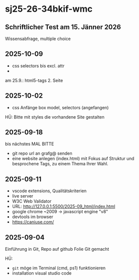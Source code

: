 # sj25-26-34bkif-wmc

## Schriftlicher Test am 15. Jänner 2026

Wissensabfrage, multiple choice

## 2025-10-09

- css selectors bis excl. attr
-

am 25.9.: html5-tags 2. Seite

## 2025-10-02

- css Anfänge box model, selectors (angefangen)

HÜ: Bitte mit styles die vorhandene Site gestalten

## 2025-09-18

bis nächstes MAL BITTE

- git repo url an grafg@ senden
- eine website anlegen (index.html) mit Fokus auf Struktur und besprochene Tags, zu einem Thema Ihrer Wahl.

## 2025-09-11

- vscode extensions, Qualitätskriterien
- live server
- W3C Web Validator
- URL: <http://127.0.0.1:5500/2025-09_html/index.html>
- google chrome ~2009 -> javascript engine "v8"
- devtools im browser <F12>
- <https://caniuse.com/>

## 2025-09-04

Einführung in Git, Repo auf github
Folie Git gemacht

HÜ:

- `git` möge im Terminal (cmd, ps1) funktionieren
- installation visual studio code
